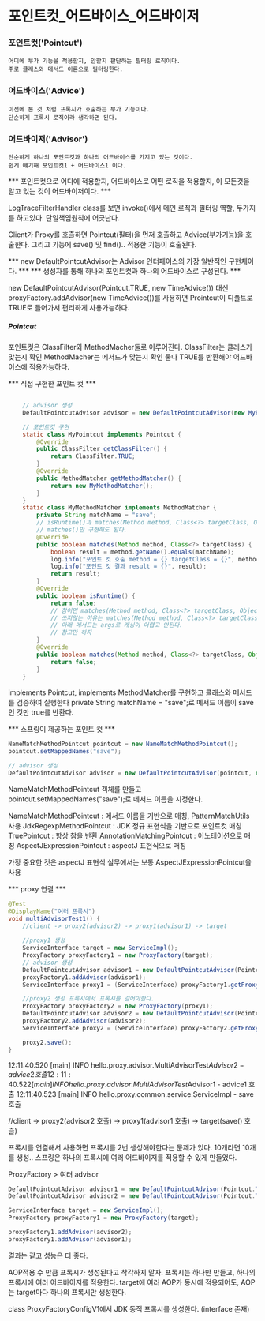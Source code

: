 # 포인트컷_어드바이스_어드바이저

### 포인트컷('Pointcut')
    어디에 부가 기능을 적용할지, 안할지 판단하는 필터링 로직이다.
    주로 클래스와 메서드 이름으로 필터링한다.

### 어드바이스('Advice')
    이전에 본 것 처럼 프록시가 호출하는 부가 기능이다.
    단순하게 프록시 로직이라 생각하면 된다.

### 어드바이저('Advisor')
    단순하게 하나의 포인트컷과 하나의 어드바이스를 가지고 있는 것이다.
    쉽게 얘기해 포인트컷1 + 어드바이스1 이다.

*** 포인트컷으로 어디에 적용할지, 어드바이스로 어떤 로직을 적용할지, 이 모든것을 알고 있는 것이 어드바이저이다. ***

LogTraceFilterHandler class를 보면 invoke()에서 메인 로직과 필터링 역할, 두가지를 하고있다.
단일책임원칙에 어긋난다.

Client가 Proxy를 호출하면 Pointcut(필터)을 먼저 호출하고 Advice(부가기능)을 호출한다.
그리고 기능에 save() 및 find().. 적용한 기능이 호출된다.


*** new DefaultPointcutAdvisor는 Advisor 인터페이스의 가장 일반적인 구현체이다. ***
*** 생성자를 통해 하나의 포인트컷과 하나의 어드바이스로 구성된다. ***

new DefaultPointcutAdvisor(Pointcut.TRUE, new TimeAdvice()) 대신
proxyFactory.addAdvisor(new TimeAdvice())를 사용하면
Prointcut이 디폴트로 TRUE로 들어가서 편리하게 사용가능하다.

##### Pointcut
포인트컷은 ClassFilter와 MethodMacher둘로 이루어진다.
ClassFilter는 클래스가 맞는지 확인
MethodMacher는 메서드가 맞는지 확인
둘다 TRUE를 반환해야 어드바이스에 적용가능하다.

*** 직접 구현한 포인트 컷 ***
```java

    // advisor 생성
    DefaultPointcutAdvisor advisor = new DefaultPointcutAdvisor(new MyPointcut(), new TimeAdvice());

    // 포인트컷 구현
    static class MyPointcut implements Pointcut {
        @Override
        public ClassFilter getClassFilter() {
            return ClassFilter.TRUE;
        }
        @Override
        public MethodMatcher getMethodMatcher() {
            return new MyMethodMatcher();
        }
    }
    static class MyMethodMatcher implements MethodMatcher {
        private String matchName = "save";
        // isRuntime()과 matches(Method method, Class<?> targetClass, Object... args)는 무시해도 된다.
        // matches()만 구현해도 된다.
        @Override
        public boolean matches(Method method, Class<?> targetClass) {
            boolean result = method.getName().equals(matchName);
            log.info("포인트 컷 호출 method = {} targetClass = {}", method.getName(), targetClass);
            log.info("포인트 컷 결과 result = {}", result);
            return result;
        }
        @Override
        public boolean isRuntime() {
            return false;
            // 참이면 matches(Method method, Class<?> targetClass, Object... args)를 호출한다.
            // 쓰지않는 이유는 matches(Method method, Class<?> targetClass)는 method가 정적이다. 캐싱이 가능하다.
            // 아래 메서드는 args로 캐싱이 어렵고 안된다.
            // 참고만 하자
        }
        @Override
        public boolean matches(Method method, Class<?> targetClass, Object... args) {
            return false;
        }
    }
```
implements Pointcut, implements MethodMatcher를 구현하고 클래스와 메서드를 검증하여 실행한다
private String matchName = "save";로 메서드 이름이 save인 것만 true를 반환다.


*** 스프링이 제공하는 포인트 컷 ***
```java
NameMatchMethodPointcut pointcut = new NameMatchMethodPointcut();
pointcut.setMappedNames("save");

// advisor 생성
DefaultPointcutAdvisor advisor = new DefaultPointcutAdvisor(pointcut, new TimeAdvice());
```
NameMatchMethodPointcut 객체를 만들고 pointcut.setMappedNames("save");로 메서드 이름을 지정한다.


NameMatchMethodPointcut     : 메서드 이름을 기반으로 매칭, PatternMatchUtils 사용
JdkRegexpMethodPointcut     : JDK 정규 표현식을 기반으로 포인트컷 매칭
TruePointcut                : 항상 참을 반환
AnnotationMatchingPointcut  : 어노테이션으로 매칭
AspectJExpressionPointcut   : aspectJ 표현식으로 매칭

가장 중요한 것은 aspectJ 표현식
실무에서는 보통 AspectJExpressionPointcut을 사용


*** proxy 연결 ***
```java
@Test
@DisplayName("여러 프록시")
void multiAdvisorTest1() {
    //client -> proxy2(advisor2) -> proxy1(advisor1) -> target
    
    //proxy1 생성
    ServiceInterface target = new ServiceImpl();
    ProxyFactory proxyFactory1 = new ProxyFactory(target);
    // advisor 생성
    DefaultPointcutAdvisor advisor1 = new DefaultPointcutAdvisor(Pointcut.TRUE, new Advisor1());
    proxyFactory1.addAdvisor(advisor1);
    ServiceInterface proxy1 = (ServiceInterface) proxyFactory1.getProxy();

    //proxy2 생성 프록시에서 프록시를 걸어야한다.
    ProxyFactory proxyFactory2 = new ProxyFactory(proxy1);
    DefaultPointcutAdvisor advisor2 = new DefaultPointcutAdvisor(Pointcut.TRUE, new Advisor2());
    proxyFactory2.addAdvisor(advisor2);
    ServiceInterface proxy2 = (ServiceInterface) proxyFactory2.getProxy();

    proxy2.save();
}
```
12:11:40.520 [main] INFO hello.proxy.advisor.MultiAdvisorTest$Advisor2 - advice2 호출
12:11:40.522 [main] INFO hello.proxy.advisor.MultiAdvisorTest$Advisor1 - advice1 호출
12:11:40.523 [main] INFO hello.proxy.common.service.ServiceImpl - save 호출

//client -> proxy2(advisor2 호출) -> proxy1(advisor1 호출) -> target(save() 호출)

프록시를 연결해서 사용하면 프록시를 2번 생성해야한다는 문제가 있다.
10개라면 10개를 생성..
스프링은 하나의 프록시에 여러 어드바이저를 적용할 수 있게 만들었다.

ProxyFactory > 여러 advisor
```java
DefaultPointcutAdvisor advisor1 = new DefaultPointcutAdvisor(Pointcut.TRUE, new Advisor1());
DefaultPointcutAdvisor advisor2 = new DefaultPointcutAdvisor(Pointcut.TRUE, new Advisor2());

ServiceInterface target = new ServiceImpl();
ProxyFactory proxyFactory1 = new ProxyFactory(target);

proxyFactory1.addAdvisor(advisor2);
proxyFactory1.addAdvisor(advisor1);
```

결과는 같고 성능은 더 좋다.

AOP적용 수 만큼 프록시가 생성된다고 착각하지 말자.
프록시는 하나만 만들고, 하나의 프록시에 여러 어드바이저를 적용한다.
target에 여러 AOP가 동시에 적용되어도, AOP는 target마다 하나의 프록시만 생성한다.

class ProxyFactoryConfigV1에서 JDK 동적 프록시를 생성한다. (interface 존재)





















